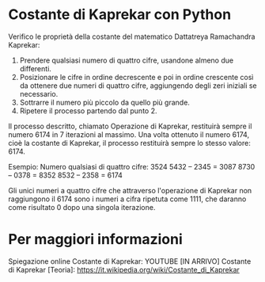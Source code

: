 # Costante di Kaprekar con Python
Verifico le proprietà della costante del matematico Dattatreya Ramachandra Kaprekar:

1) Prendere qualsiasi numero di quattro cifre, usandone almeno due differenti.
2) Posizionare le cifre in ordine decrescente e poi in ordine crescente così da ottenere due numeri di quattro cifre, aggiungendo degli zeri iniziali se necessario.
3) Sottrarre il numero più piccolo da quello più grande.
4) Ripetere il processo partendo dal punto 2.

Il processo descritto, chiamato Operazione di Kaprekar, restituirà sempre il numero 6174 in 7 iterazioni al massimo. Una volta ottenuto il numero 6174, cioè la costante di Kaprekar, il processo restituirà sempre lo stesso valore: 6174.

Esempio:
Numero qualsiasi di quattro cifre: 3524
5432 – 2345 = 3087
8730 – 0378 = 8352
8532 – 2358 = 6174

Gli unici numeri a quattro cifre che attraverso l'operazione di Kaprekar non raggiungono il 6174 sono i numeri a cifra ripetuta come 1111, che daranno come risultato 0 dopo una singola iterazione.

# Per maggiori informazioni
Spiegazione online Costante di Kaprekar: YOUTUBE [IN ARRIVO]
Costante di Kaprekar [Teoria]: https://it.wikipedia.org/wiki/Costante_di_Kaprekar
